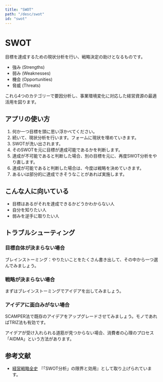 ```yaml
---
title: "SWOT"
path: "/desc/swot"
id: "swot"
---
```


# SWOT

目標を達成するための現状分析を行い、戦略決定の助けとなるものです。

 - 強み (Strengths)
 - 弱み (Weaknesses)
 - 機会 (Opportunities)
 - 脅威 (Threats) 
 
これら4つのカテゴリーで要因分析し、事業環境変化に対応した経営資源の最適活用を図ります。

## アプリの使い方

 1. 何か一つ目標を頭に思い浮かべてください。
 2. 続いて、現状分析を行います。フォームに現状を埋めていきます。
 3. SWOTが洗い出されます。
 4. そのSWOTを元に目標が達成可能であるかを判断します。
 5. 達成が不可能であると判断した場合、別の目標を元に、再度SWOT分析をやり直します。
 6. 達成が可能であると判断した場合は、今度は戦略を決めていきます。
 7. あるいは部分的に達成できそうなことがあれば実施します。

## こんな人に向いている

 - 目標はあるがそれを達成できるかどうかわからない人
 - 自分を知りたい人
 - 弱みを逆手に取りたい人

## トラブルシューティング

### 目標自体が決まらない場合

ブレインストーミング：やりたいことをたくさん書き出して、その中から一つ選んでみましょう。

### 戦略が決まらない場合

まずはブレインストーミングでアイデアを出してみましょう。

### アイデアに面白みがない場合

SCAMPER法で既存のアイデアをアップグレードさせてみましょう。モノであればTRIZ法も有効です。

アイデアが受け入れられる道筋が見つからない場合、消費者の心理のプロセス「AIDMA」という方法があります。

## 参考文献

 - [経営戦略全史](https://amzn.to/2WlF2kz) 『「SWOT分析」の限界と効用』として取り上げられています。
